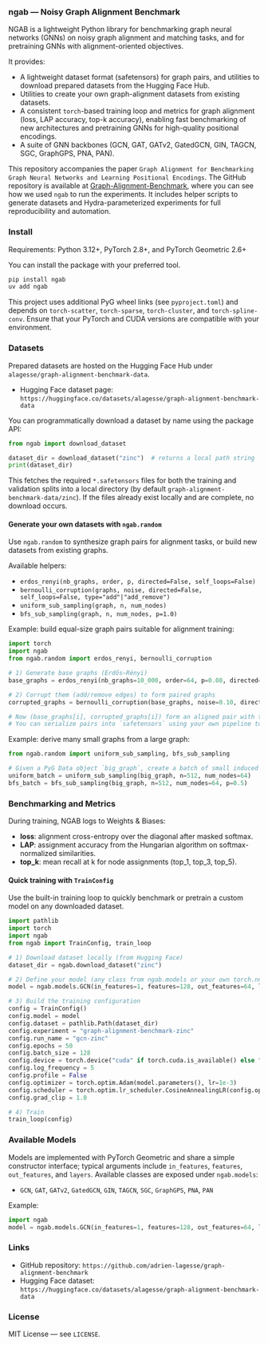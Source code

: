 ### ngab — Noisy Graph Alignment Benchmark

NGAB is a lightweight Python library for benchmarking graph neural networks (GNNs) on noisy graph alignment and matching tasks, and for pretraining GNNs with alignment-oriented objectives.

It provides:
- A lightweight dataset format (safetensors) for graph pairs, and utilities to download prepared datasets from the Hugging Face Hub.
- Utilities to create your own graph-alignment datasets from existing datasets.
- A consistent `torch`-based training loop and metrics for graph alignment (loss, LAP accuracy, top-k accuracy), enabling fast benchmarking of new architectures and pretraining GNNs for high-quality positional encodings.
- A suite of GNN backbones (GCN, GAT, GATv2, GatedGCN, GIN, TAGCN, SGC, GraphGPS, PNA, PAN).


This repository accompanies the paper `Graph Alignment for Benchmarking Graph Neural Networks and Learning Positional Encodings`. The GitHub repository is available at [Graph-Alignment-Benchmark](https://github.com/adrien-lagesse/graph-alignment-benchmark), where you can see how we used `ngab` to run the experiments. It includes helper scripts to generate datasets and Hydra-parameterized experiments for full reproducibility and automation.

### Install

Requirements: Python 3.12+, PyTorch 2.8+, and PyTorch Geometric 2.6+

You can install the package with your preferred tool.

```bash
pip install ngab
uv add ngab
```

This project uses additional PyG wheel links (see `pyproject.toml`) and depends on `torch-scatter`, `torch-sparse`, `torch-cluster`, and `torch-spline-conv`. Ensure that your PyTorch and CUDA versions are compatible with your environment.


### Datasets

Prepared datasets are hosted on the Hugging Face Hub under `alagesse/graph-alignment-benchmark-data`.

- Hugging Face dataset page: `https://huggingface.co/datasets/alagesse/graph-alignment-benchmark-data`

You can programmatically download a dataset by name using the package API:

```python
from ngab import download_dataset

dataset_dir = download_dataset("zinc")  # returns a local path string
print(dataset_dir)
```

This fetches the required `*.safetensors` files for both the training and validation splits into a local directory (by default `graph-alignment-benchmark-data/zinc`). If the files already exist locally and are complete, no download occurs.


#### Generate your own datasets with `ngab.random`

Use `ngab.random` to synthesize graph pairs for alignment tasks, or build new datasets from existing graphs.

Available helpers:
- `erdos_renyi(nb_graphs, order, p, directed=False, self_loops=False)`
- `bernoulli_corruption(graphs, noise, directed=False, self_loops=False, type="add"|"add_remove")`
- `uniform_sub_sampling(graph, n, num_nodes)`
- `bfs_sub_sampling(graph, n, num_nodes, p=1.0)`

Example: build equal-size graph pairs suitable for alignment training:

```python
import torch
import ngab
from ngab.random import erdos_renyi, bernoulli_corruption

# 1) Generate base graphs (Erdős–Rényi)
base_graphs = erdos_renyi(nb_graphs=10_000, order=64, p=0.08, directed=False, self_loops=False)

# 2) Corrupt them (add/remove edges) to form paired graphs
corrupted_graphs = bernoulli_corruption(base_graphs, noise=0.10, directed=False, self_loops=False, type="add_remove")

# Now (base_graphs[i], corrupted_graphs[i]) form an aligned pair with the same number of nodes.
# You can serialize pairs into `safetensors` using your own pipeline to match the `GADataset` file layout.
```

Example: derive many small graphs from a large graph:

```python
from ngab.random import uniform_sub_sampling, bfs_sub_sampling

# Given a PyG Data object `big_graph`, create a batch of small induced subgraphs
uniform_batch = uniform_sub_sampling(big_graph, n=512, num_nodes=64)
bfs_batch = bfs_sub_sampling(big_graph, n=512, num_nodes=64, p=0.5)
```

### Benchmarking and Metrics

During training, NGAB logs to Weights & Biases:
- **loss**: alignment cross-entropy over the diagonal after masked softmax.
- **LAP**: assignment accuracy from the Hungarian algorithm on softmax-normalized similarities.
- **top_k**: mean recall at k for node assignments (top_1, top_3, top_5).

#### Quick training with `TrainConfig`

Use the built-in training loop to quickly benchmark or pretrain a custom model on any downloaded dataset.

```python
import pathlib
import torch
import ngab
from ngab import TrainConfig, train_loop

# 1) Download dataset locally (from Hugging Face)
dataset_dir = ngab.download_dataset("zinc")

# 2) Define your model (any class from ngab.models or your own torch.nn.Module)
model = ngab.models.GCN(in_features=1, features=128, out_features=64, layers=4)

# 3) Build the training configuration
config = TrainConfig()
config.model = model
config.dataset = pathlib.Path(dataset_dir)
config.experiment = "graph-alignment-benchmark-zinc"
config.run_name = "gcn-zinc"
config.epochs = 50
config.batch_size = 128
config.device = torch.device("cuda" if torch.cuda.is_available() else "cpu")
config.log_frequency = 5
config.profile = False
config.optimizer = torch.optim.Adam(model.parameters(), lr=1e-3)
config.scheduler = torch.optim.lr_scheduler.CosineAnnealingLR(config.optimizer, T_max=config.epochs)
config.grad_clip = 1.0

# 4) Train
train_loop(config)
```
### Available Models

Models are implemented with PyTorch Geometric and share a simple constructor interface; typical arguments include `in_features`, `features`, `out_features`, and `layers`. Available classes are exposed under `ngab.models`:

- `GCN`, `GAT`, `GATv2`, `GatedGCN`, `GIN`, `TAGCN`, `SGC`, `GraphGPS`, `PNA`, `PAN`

Example:

```python
import ngab
model = ngab.models.GCN(in_features=1, features=128, out_features=64, layers=4)
```


### Links

- GitHub repository: `https://github.com/adrien-lagesse/graph-alignment-benchmark`
- Hugging Face dataset: `https://huggingface.co/datasets/alagesse/graph-alignment-benchmark-data`


### License

MIT License — see `LICENSE`.


